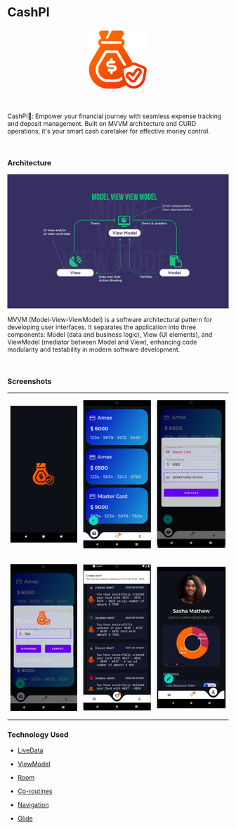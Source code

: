 # CashPI

<p align="center">
	<img src="app/src/main/res/drawable/cashsentry_flash_logo.png" alt="homescreen" height="auto">
</p>

<br>

CashPI🚀: Empower your financial journey with seamless expense tracking and deposit management. Built on MVVM architecture and CURD operations, it's your smart cash caretaker for effective money control.

<br>

### Architecture

<p align="center">
	<img src="./assets/mvvm_architecture.png" alt="landing screen" height="auto">
</p>

MVVM (Model-View-ViewModel) is a software architectural pattern for developing user interfaces. It separates the application into three components: Model (data and business logic), View (UI elements), and ViewModel (mediator between Model and View), enhancing code modularity and testability in modern software development.

<br>

### Screenshots 

<table>
<tr>
<td>
<p align="center">
	<img src="./assets/landing_screenshot.png" alt="landing screen" height="auto">
</p>
</td>
<td>
<p align="center">
	<img src="./assets/home_screenshot.png" alt="homescreen" height="auto">
</p>
</td>
<td>
<p align="center">
	<img src="./assets/adding_screenshot.png" alt="homescreen" height="auto">
</p>
</td>
</tr>
<tr>
<td>
<p align="center">
	<img src="./assets/cash_access_screenshot.png" alt="homescreen" height="auto">
</p>
</td>
<td>
<p align="center">
	<img src="./assets/history_screenshot.png" alt="homescreen" height="auto">
</p>
</td>
<td>
<p align="center">
	<img src="./assets/profile_screenshot.png" alt="homescreen" height="auto">
</p>
</td>
</tr>
</table>

### Technology Used

- [LiveData](https://developer.android.com/reference/kotlin/androidx/lifecycle/LiveData)

- [ViewModel](https://developer.android.com/topic/libraries/architecture/viewmodel)

- [Room](https://developer.android.com/jetpack/androidx/releases/room)

- [Co-routines](https://github.com/Kotlin/kotlinx.coroutines)

- [Navigation](https://developer.android.com/jetpack/androidx/releases/navigation)

- [Glide](https://github.com/bumptech/glide)
